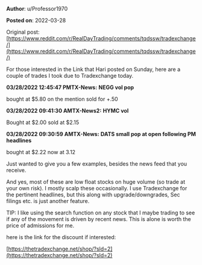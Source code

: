 **Author**: u/Professor1970

**Posted on**: 2022-03-28

Original post: [https://www.reddit.com/r/RealDayTrading/comments/tqdssw/tradexchange/](https://www.reddit.com/r/RealDayTrading/comments/tqdssw/tradexchange/)

For those interested in the Link that Hari posted on Sunday, here are a couple of trades I took due to Tradexchange today.

**03/28/2022 12:45:47 PMTX-News:** **NEGG vol pop** 

bought at $5.80 on the mention sold for +.50

**03/28/2022 09:41:30 AMTX-News2:** **HYMC vol**

Bought at $2.00 sold at $2.15

**03/28/2022 09:30:59 AMTX-News:** **DATS small pop at open following PM headlines** 

bought at $2.22 now at 3.12

Just wanted to give you a few examples, besides the news feed that you receive.

And yes, most of these are low float stocks on huge volume (so trade at your own risk).  I mostly scalp these occasionally.  I use Tradexchange for the pertinent headlines, but this along with upgrade/downgrades, Sec filings etc. is just another feature.

TIP:   I like using the search function on any stock that I maybe trading to see if any of the movement is driven by recent news. This is alone is worth the price of admissions for me.

here is the link for the discount if interested: 

[https://thetradexchange.net/shop/?sld=2](https://thetradexchange.net/shop/?sld=2)